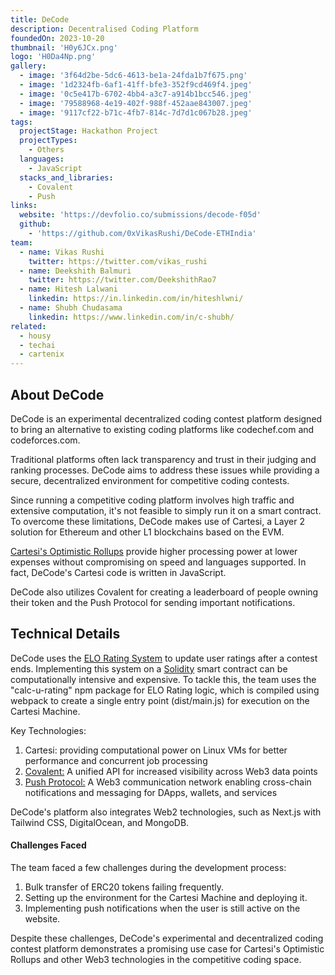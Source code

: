 ```yaml
---
title: DeCode
description: Decentralised Coding Platform
foundedOn: 2023-10-20
thumbnail: 'H0y6JCx.png'
logo: 'H0Da4Np.png'
gallery:
  - image: '3f64d2be-5dc6-4613-be1a-24fda1b7f675.png'
  - image: '1d2324fb-6af1-41ff-bfe3-352f9cd469f4.jpeg'
  - image: '0c5e417b-6702-4bb4-a3c7-a914b1bcc546.jpeg'
  - image: '79588968-4e19-402f-988f-452aae843007.jpeg'
  - image: '9117cf22-b71c-4fb7-814c-7d7d1c067b28.jpeg'
tags:
  projectStage: Hackathon Project
  projectTypes:
    - Others
  languages:
    - JavaScript
  stacks_and_libraries:
    - Covalent
    - Push
links:
  website: 'https://devfolio.co/submissions/decode-f05d'
  github:
    - 'https://github.com/0xVikasRushi/DeCode-ETHIndia'
team:
  - name: Vikas Rushi
    twitter: https://twitter.com/vikas_rushi
  - name: Deekshith Balmuri
    twitter: https://twitter.com/DeekshithRao7
  - name: Hitesh Lalwani
    linkedin: https://in.linkedin.com/in/hiteshlwni/
  - name: Shubh Chudasama
    linkedin: https://www.linkedin.com/in/c-shubh/
related:
  - housy
  - techai
  - cartenix
---
```


## About DeCode

DeCode is an experimental decentralized coding contest platform designed to
bring an alternative to existing coding platforms like codechef.com and
codeforces.com.

Traditional platforms often lack transparency and trust in their judging and
ranking processes. DeCode aims to address these issues while providing a secure,
decentralized environment for competitive coding contests.

Since running a competitive coding platform involves high traffic and extensive
computation, it's not feasible to simply run it on a smart contract. To overcome
these limitations, DeCode makes use of Cartesi, a Layer 2 solution for Ethereum
and other L1 blockchains based on the EVM.

[Cartesi's Optimistic Rollups](https://docs.cartesi.io/cartesi-rollups/) provide
higher processing power at lower expenses without compromising on speed and
languages supported. In fact, DeCode's Cartesi code is written in JavaScript.

DeCode also utilizes Covalent for creating a leaderboard of people owning their
token and the Push Protocol for sending important notifications.

## Technical Details

DeCode uses the
[ELO Rating System](https://en.wikipedia.org/wiki/Elo_rating_system) to update
user ratings after a contest ends. Implementing this system on a
[Solidity](https://soliditylang.org/about/) smart contract can be
computationally intensive and expensive. To tackle this, the team uses the
"calc-u-rating" npm package for ELO Rating logic, which is compiled using
webpack to create a single entry point (dist/main.js) for execution on the
Cartesi Machine.

Key Technologies:

1. Cartesi: providing computational power on Linux VMs for better performance
   and concurrent job processing
2. [Covalent:](https://www.covalenthq.com/about/) A unified API for increased
   visibility across Web3 data points
3. [Push Protocol:](https://push.org/faq) A Web3 communication network enabling
   cross-chain notifications and messaging for DApps, wallets, and services

DeCode's platform also integrates Web2 technologies, such as Next.js with
Tailwind CSS, DigitalOcean, and MongoDB.

#### Challenges Faced

The team faced a few challenges during the development process:

1. Bulk transfer of ERC20 tokens failing frequently.
2. Setting up the environment for the Cartesi Machine and deploying it.
3. Implementing push notifications when the user is still active on the website.

Despite these challenges, DeCode's experimental and decentralized coding contest
platform demonstrates a promising use case for Cartesi's Optimistic Rollups and
other Web3 technologies in the competitive coding space.
